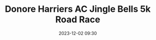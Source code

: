 ---
title: Donore Harriers AC Jingle Bells 5k Road Race
location: Phoenix Park, Dublin
date: 2023-12-02 09:30
latitude: 53.348615
longitude: -6.337885
results:
  - place: 21
    name: Pierce Geoghegan
    time: 15.12
    category: MS
    note: 
  - place: 29
    name: Brianna McGhee
    time: 18.58
    category: FS
    note: 
  - place: 143
    name: Keith Lunders
    time: 19.10
    category: MS
    note: 
  - place: 33
    name: Brigid Long
    time: 19.30
    category: FS
    note: 
  - place: 37
    name: Siobhán Nugent
    time: 19.40
    category: FS
    note: 
  - place: 45
    name: Orla Gordon
    time: 20.04
    category: FS
    note: 
  - place: 57
    name: Annie Gittens
    time: 20.54
    category: FS
    note: 
  - place: 20
    name: John Cullen
    time: 23.39
    category: M60
    note: 
---